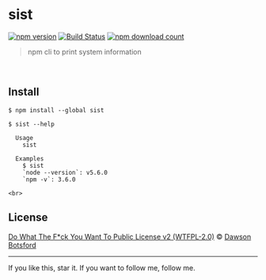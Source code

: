 # sist
[![npm version](https://img.shields.io/npm/v/sist.svg)](https://www.npmjs.com/package/sist)
[![Build Status](https://travis-ci.org/dawsonbotsford/sist.svg?branch=master)](https://travis-ci.org/dawsonbotsford/sist)
[![npm download count](http://img.shields.io/npm/dm/sist.svg?style=flat)](http://npmjs.org/sist)

> npm cli to print system information

<br>

## Install

```
$ npm install --global sist
```

```
$ sist --help

  Usage
    sist

  Examples
    $ sist
    `node --version`: v5.6.0  
    `npm -v`: 3.6.0

<br>
```

## License

[Do What The F*ck You Want To Public License v2 (WTFPL-2.0)](https://tldrlegal.com/l/wtfpl) © [Dawson Botsford](http://dawsonbotsford.com)


---
If you like this, star it. If you want to follow me, follow me.
